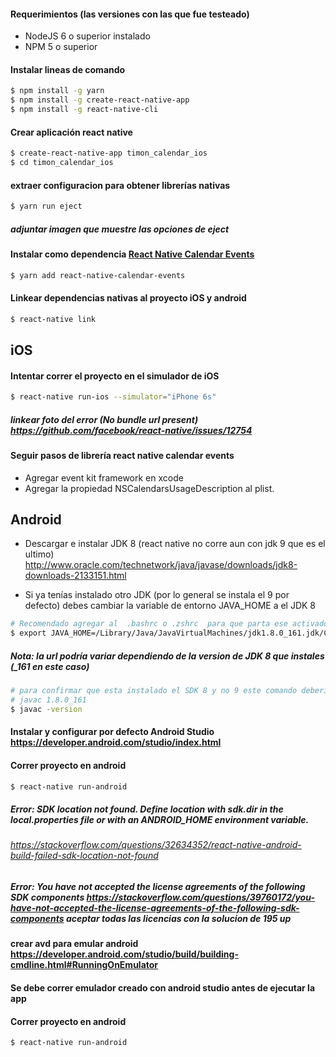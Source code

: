 #### Requerimientos (las versiones con las que fue testeado)

* NodeJS 6 o superior instalado
* NPM 5 o superior 


#### Instalar lineas de comando
```bash
$ npm install -g yarn 
$ npm install -g create-react-native-app
$ npm install -g react-native-cli
```


#### Crear aplicación react native
```bash
$ create-react-native-app timon_calendar_ios
$ cd timon_calendar_ios
```
#### extraer configuracion para obtener librerías nativas
```bash
$ yarn run eject
```
##### adjuntar imagen que muestre las opciones  de eject


#### Instalar  como dependencia [React Native Calendar Events](https://github.com/wmcmahan/react-native-calendar-events)
```bash
$ yarn add react-native-calendar-events
```

#### Linkear dependencias nativas al proyecto  iOS y android
```bash
$ react-native link
```


## iOS

#### Intentar correr el proyecto en el simulador de iOS 
```bash
$ react-native run-ios --simulator="iPhone 6s"
```

##### linkear foto del error  (No bundle url present) https://github.com/facebook/react-native/issues/12754


#### Seguir pasos de librería react native calendar events
* Agregar event kit framework en xcode
* Agregar la propiedad NSCalendarsUsageDescription al plist.






## Android

* Descargar e instalar JDK 8 (react native no corre aun con jdk 9 que es el ultimo) http://www.oracle.com/technetwork/java/javase/downloads/jdk8-downloads-2133151.html

* Si ya tenías instalado otro JDK (por lo general se instala el 9 por defecto) debes cambiar la variable de entorno JAVA_HOME a el JDK 8

```bash
# Recomendado agregar al  .bashrc o .zshrc  para que parta ese activado cuando abres el terminal
$ export JAVA_HOME=/Library/Java/JavaVirtualMachines/jdk1.8.0_161.jdk/Contents/Home/
```

##### Nota: la url podría variar dependiendo de la version de JDK 8 que instales (_161 en este caso)

```bash
# para confirmar que esta instalado el SDK 8 y no 9 este comando debería entregar
# javac 1.8.0_161
$ javac -version 
```
#### Instalar y configurar por defecto Android Studio https://developer.android.com/studio/index.html


#### Correr proyecto en android
```bash
$ react-native run-android
```

##### Error: SDK location not found. Define location with sdk.dir in the local.properties file or with an ANDROID_HOME environment variable.

###### https://stackoverflow.com/questions/32634352/react-native-android-build-failed-sdk-location-not-found

##### Error: You have not accepted the license agreements of the following SDK components https://stackoverflow.com/questions/39760172/you-have-not-accepted-the-license-agreements-of-the-following-sdk-components aceptar todas las licencias con la solucion de 195 up



#### crear avd para emular android https://developer.android.com/studio/build/building-cmdline.html#RunningOnEmulator

#### Se debe correr emulador creado  con android studio antes de ejecutar la app


#### Correr proyecto en android
```bash
$ react-native run-android
```